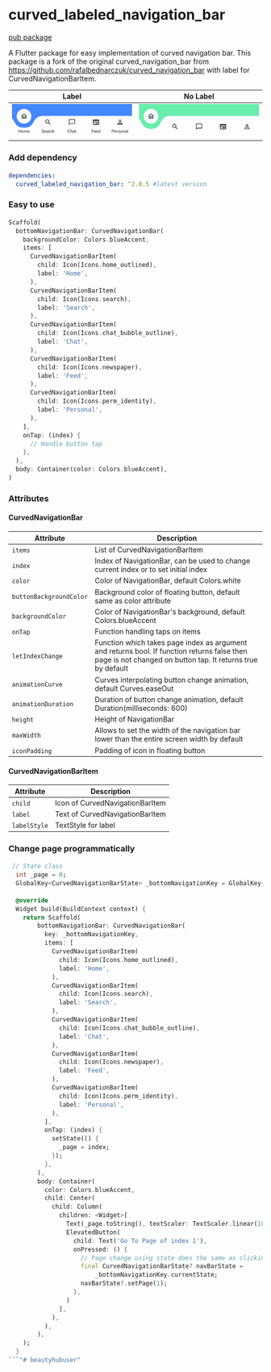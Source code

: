 # curved_labeled_navigation_bar
[pub package](https://pub.dartlang.org/packages/curved_labeled_navigation_bar)

A Flutter package for easy implementation of curved navigation bar.
This package is a fork of the original curved_navigation_bar from https://github.com/rafalbednarczuk/curved_navigation_bar with label for CurvedNavigationBarItem.

| Label                                                                                                                       | No Label                                                                                                                          |
|-----------------------------------------------------------------------------------------------------------------------------|-----------------------------------------------------------------------------------------------------------------------------------|
| ![Gif](https://raw.githubusercontent.com/namanh11611/curved_labeled_navigation_bar/refs/heads/master/label.gif "Label Gif") | ![Gif](https://raw.githubusercontent.com/namanh11611/curved_labeled_navigation_bar/refs/heads/master/no_label.gif "No Label Gif") |

### Add dependency

```yaml
dependencies:
  curved_labeled_navigation_bar: ^2.0.5 #latest version
```

### Easy to use

```dart
Scaffold(
  bottomNavigationBar: CurvedNavigationBar(
    backgroundColor: Colors.blueAccent,
    items: [
      CurvedNavigationBarItem(
        child: Icon(Icons.home_outlined),
        label: 'Home',
      ),
      CurvedNavigationBarItem(
        child: Icon(Icons.search),
        label: 'Search',
      ),
      CurvedNavigationBarItem(
        child: Icon(Icons.chat_bubble_outline),
        label: 'Chat',
      ),
      CurvedNavigationBarItem(
        child: Icon(Icons.newspaper),
        label: 'Feed',
      ),
      CurvedNavigationBarItem(
        child: Icon(Icons.perm_identity),
        label: 'Personal',
      ),
    ],
    onTap: (index) {
      // Handle button tap
    },
  ),
  body: Container(color: Colors.blueAccent),
)
```

### Attributes

#### CurvedNavigationBar

| Attribute               | Description                                                                                                                                                |
|-------------------------|------------------------------------------------------------------------------------------------------------------------------------------------------------|
| `items`                 | List of CurvedNavigationBarItem                                                                                                                            |
| `index`                 | Index of NavigationBar, can be used to change current index or to set initial index                                                                        |
| `color`                 | Color of NavigationBar, default Colors.white                                                                                                               |
| `buttonBackgroundColor` | Background color of floating button, default same as color attribute                                                                                       |
| `backgroundColor`       | Color of NavigationBar's background, default Colors.blueAccent                                                                                             |
| `onTap`                 | Function handling taps on items                                                                                                                            |
| `letIndexChange`        | Function which takes page index as argument and returns bool. If function returns false then page is not changed on button tap. It returns true by default |
| `animationCurve`        | Curves interpolating button change animation, default Curves.easeOut                                                                                       |
| `animationDuration`     | Duration of button change animation, default Duration(milliseconds: 600)                                                                                   |
| `height`                | Height of NavigationBar                                                                                                                                    |
| `maxWidth`              | Allows to set the width of the navigation bar lower than the entire screen width by default                                                                |
| `iconPadding`           | Padding of icon in floating button                                                                                                                         |

#### CurvedNavigationBarItem

| Attribute    | Description                     |
|--------------|---------------------------------|
| `child`      | Icon of CurvedNavigationBarItem |
| `label`      | Text of CurvedNavigationBarItem |
| `labelStyle` | TextStyle for label             |

### Change page programmatically

```dart
 // State class
  int _page = 0;
  GlobalKey<CurvedNavigationBarState> _bottomNavigationKey = GlobalKey();

  @override
  Widget build(BuildContext context) {
    return Scaffold(
        bottomNavigationBar: CurvedNavigationBar(
          key: _bottomNavigationKey,
          items: [
            CurvedNavigationBarItem(
              child: Icon(Icons.home_outlined),
              label: 'Home',
            ),
            CurvedNavigationBarItem(
              child: Icon(Icons.search),
              label: 'Search',
            ),
            CurvedNavigationBarItem(
              child: Icon(Icons.chat_bubble_outline),
              label: 'Chat',
            ),
            CurvedNavigationBarItem(
              child: Icon(Icons.newspaper),
              label: 'Feed',
            ),
            CurvedNavigationBarItem(
              child: Icon(Icons.perm_identity),
              label: 'Personal',
            ),
          ],
          onTap: (index) {
            setState(() {
              _page = index;
            });
          },
        ),
        body: Container(
          color: Colors.blueAccent,
          child: Center(
            child: Column(
              children: <Widget>[
                Text(_page.toString(), textScaler: TextScaler.linear(10.0)),
                ElevatedButton(
                  child: Text('Go To Page of index 1'),
                  onPressed: () {
                    // Page change using state does the same as clicking index 1 navigation button
                    final CurvedNavigationBarState? navBarState =
                        _bottomNavigationKey.currentState;
                    navBarState?.setPage(1);
                  },
                )
              ],
            ),
          ),
        ),
    );
  }
```"# beautyhubuser" 
